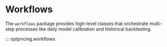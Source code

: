 # Workflows

The `workflows` package provides high-level classes that orchestrate
multi-step processes like daily model calibration and historical backtesting.

::: optpricing.workflows
